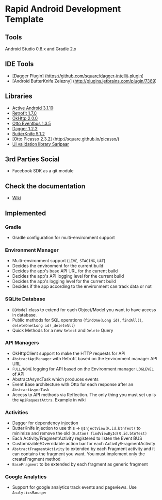 Rapid Android Development Template
==================================

## Tools
Android Studio 0.8.x and Gradle 2.x

## IDE Tools
* [Dagger Plugin] (https://github.com/square/dagger-intellij-plugin)
* [Android ButterKnife Zelezny] (http://plugins.jetbrains.com/plugin/7369)

## Libraries
* [Active Android 3.1.10](https://github.com/pardom/ActiveAndroid)
* [Retrofit 1.7.0](http://square.github.io/retrofit/)
* [OkHttp 2.0.0](http://square.github.io/okhttp/)
* [Otto Eventbus 1.3.5](http://square.github.io/otto/)
* [Dagger 1.2.2](http://square.github.io/dagger/)
* [ButterKnife 5.1.2](https://github.com/JakeWharton/butterknife)
* [Otto Picasso 2.3.2] (http://square.github.io/picasso/)
* [UI validation library Saripaar](https://github.com/ragunathjawahar/android-saripaar)

## 3rd Parties Social
* Facebook SDK as a git module

## Check the documentation

* [Wiki](https://github.com/spirosoik/RapidAndroidApp/wiki)


## Implemented

### Gradle
* Gradle configuration for multi-environment support

### Environment Manager
* Multi-environment support (```LIVE```, ```STAGING```, ```UAT```)
* Decides the environment for the current build
* Decides the app's base API URL for the current build
* Decides the app's API logging level for the current build
* Decides the app's logging level for the current build
* Decides if the app according to the environment can track data or not

### SQLite Database
* ```DBModel``` class to extend for each Object/Model you want to have access in database.
* Public methods for SQL operations (```findOne(Long id)```, ```findAll()```, ```deleteOne(Long id)``` ,```deleteAll```)
* Quick Methods for a new ```Select``` and ```Delete``` Query

### API Managers
* OkHttpClient support to make the HTTP requests for API
* ```AbstractApiManager``` with Retrofit based on the Environment manager API URL
* ```FULL/NONE``` logging for API based on the Environment manager ```LOGLEVEL``` of API
* AbstractAsyncTask which produces events
* Event Base architecture with Otto for each response after an ```AbstractAsyncTask```
* Access to API methods via Reflection. The only thing you must set up is the ```ApiRequestAttrs```. Example in wiki

### Activities
* Dagger for dependency injection
* ButterKnife injection to use this -> ```@InjectView(R.id.btnTest)``` to minimize and remove the old ```(Button) findViewById(R.id.btnTest)```
* Each Activity/FragmentActivity registered to listen the Event BUS
* Customizable/Overridable action bar for each Activity/FragmentActivity
* ```AbstractFragmentActivity``` to extended by each Fragment activity and it can contains the fragment you want. You must implement only the createFragment method
* ```BaseFragment``` to be extended by each fragment as generic fragment

### Google Analytics
* Support for google analytics track events and pageviews. Use ```AnalyticsManager```